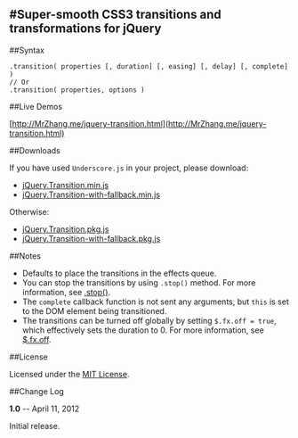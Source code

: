 #Super-smooth CSS3 transitions and transformations for jQuery
---

##Syntax

    .transition( properties [, duration] [, easing] [, delay] [, complete] )
    // Or
    .transition( properties, options )

##Live Demos

[http://MrZhang.me/jquery-transition.html](http://MrZhang.me/jquery-transition.html)

##Downloads

If you have used `Underscore.js` in your project, please download:

- [jQuery.Transition.min.js](https://github.com/downloads/jsw0528/Transition/jquery.transition.min.js)
- [jQuery.Transition-with-fallback.min.js](https://github.com/downloads/jsw0528/Transition/jquery.transition-with-fallback.min.js)

Otherwise:

- [jQuery.Transition.pkg.js](https://github.com/downloads/jsw0528/Transition/jquery.transition.pkg.js)
- [jQuery.Transition-with-fallback.pkg.js](https://github.com/downloads/jsw0528/Transition/jquery.transition-with-fallback.pkg.js)

##Notes

- Defaults to place the transitions in the effects queue.
- You can stop the transitions by using `.stop()` method. For more information, see [.stop()](http://api.jquery.com/stop).
- The `complete` callback function is not sent any arguments, but `this` is set to the DOM element being transitioned.
- The transitions can be turned off globally by setting `$.fx.off = true`, which effectively sets the duration to 0. For more information, see [$.fx.off](http://api.jquery.com/jquery.fx.off).

##License

Licensed under the [MIT License](http://www.opensource.org/licenses/mit-license.php).

##Change Log

**1.0**  -- April 11, 2012

Initial release.